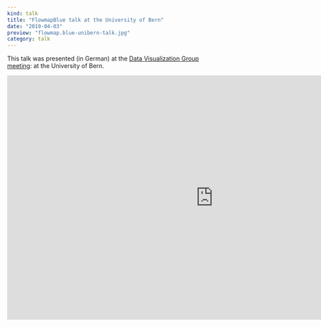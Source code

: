 ```yaml
---
kind: talk
title: "FlowmapBlue talk at the University of Bern"
date: "2019-04-03"
preview: "flowmap.blue-unibern-talk.jpg"
category: talk
---
```

              
This talk was presented (in German) at the 
[Data Visualization Group meeting](http://www.digitale-nachhaltigkeit.unibe.ch/studium/data_visualization_group/index_ger.html):
at the University of Bern.
             
<iframe src="https://docs.google.com/presentation/d/e/2PACX-1vRGLq5FvKTPO1-re_7OfQv8NARy-iGpBysAjJzEGEZxKzdB_D52khHto5sivXs_V7zesZ6e5AyPyY89/embed?start=false&loop=false&delayms=3000" frameborder="0" width="960" height="569" allowfullscreen="true" mozallowfullscreen="true" webkitallowfullscreen="true"></iframe>
              
